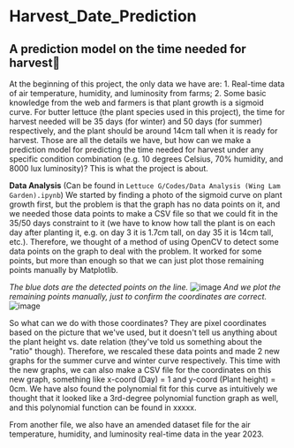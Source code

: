 # Harvest_Date_Prediction
## A prediction model on the time needed for harvest🥬
At the beginning of this project, the only data we have are: 1. Real-time data of air temperature, humidity, and luminosity from farms; 2. Some basic knowledge from the web and farmers is that plant growth is a sigmoid curve. For butter lettuce (the plant species used in this project), the time for harvest needed will be 35 days (for winter) and 50 days (for summer) respectively, and the plant should be around 14cm tall when it is ready for harvest. Those are all the details we have, but how can we make a prediction model for predicting the time needed for harvest under any specific condition combination (e.g. 10 degrees Celsius, 70% humidity, and 8000 lux luminosity)? This is what the project is about.

**Data Analysis** (Can be found in `Lettuce G/Codes/Data Analysis (Wing Lam Garden).ipynb`)
We started by finding a photo of the sigmoid curve on plant growth first, but the problem is that the graph has no data points on it, and we needed those data points to make a CSV file so that we could fit in the 35/50 days constraint to it (we have to know how tall the plant is on each day after planting it, e.g. on day 3 it is 1.7cm tall, on day 35 it is 14cm tall, etc.). Therefore, we thought of a method of using OpenCV to detect some data points on the graph to deal with the problem. It worked for some points, but more than enough so that we can just plot those remaining points manually by Matplotlib.

*The blue dots are the detected points on the line.*
![image](https://github.com/user-attachments/assets/5e42b2f2-fb49-4ef3-864f-bc25e292d1de)
*And we plot the remaining points manually, just to confirm the coordinates are correct.*
![image](https://github.com/user-attachments/assets/0ac6b226-809a-4a70-86b4-6d002785b9fa)

So what can we do with those coordinates? They are pixel coordinates based on the picture that we've used, but it doesn't tell us anything about the plant height vs. date relation (they've told us something about the "ratio" though). Therefore, we rescaled these data points and made 2 new graphs for the summer curve and winter curve respectively. This time with the new graphs, we can also make a CSV file for the coordinates on this new graph, something like x-coord (Day) = 1 and y-coord (Plant height) = 0cm. We have also found the polynomial fit for this curve as intuitively we thought that it looked like a 3rd-degree polynomial function graph as well, and this polynomial function can be found in xxxxx.

From another file, we also have an amended dataset file for the air temperature, humidity, and luminosity real-time data in the year 2023. 
